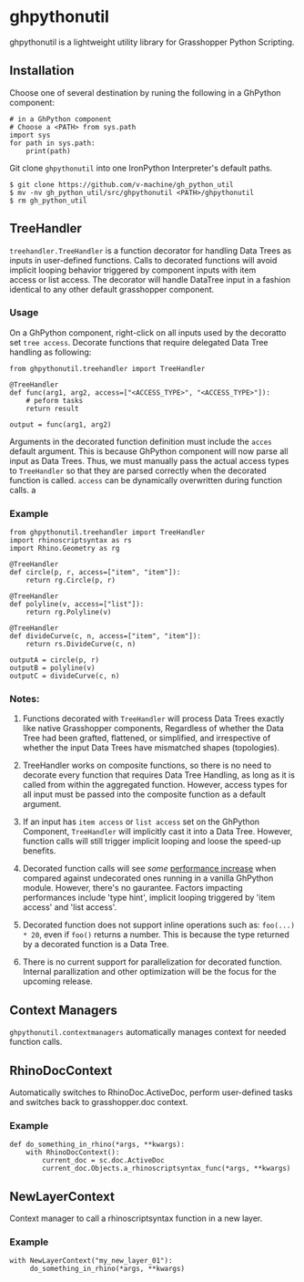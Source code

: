# ghpythonutil
ghpythonutil is a lightweight utility library for Grasshopper Python Scripting.

## Installation
Choose one of several destination <PATH> by runing the following in a GhPython component:
```
# in a GhPython component
# Choose a <PATH> from sys.path
import sys
for path in sys.path:
    print(path)
```
Git clone `ghpythonutil` into one IronPython Interpreter's default paths.
```
$ git clone https://github.com/v-machine/gh_python_util
$ mv -nv gh_python_util/src/ghpythonutil <PATH>/ghpythonutil
$ rm gh_python_util
```

## TreeHandler
`treehandler.TreeHandler` is a function decorator for handling Data Trees as inputs in user-defined functions. Calls to decorated functions will avoid implicit looping behavior triggered by component inputs with item access or list access. The decorator will handle DataTree input in a fashion identical to any other default grasshopper component.

### Usage
On a GhPython component, right-click on all inputs used by the decoratto set `tree access`. Decorate  functions that require delegated Data Tree handling as following:
```
from ghpythonutil.treehandler import TreeHandler

@TreeHandler
def func(arg1, arg2, access=["<ACCESS_TYPE>", "<ACCESS_TYPE>"]):
    # peform tasks
    return result

output = func(arg1, arg2)
```
Arguments in the decorated function definition must include the `acces` default argument. This is because GhPython component will now parse all input as Data Trees. Thus, we must manually pass the actual access types to `TreeHandler` so that they are parsed correctly when the decorated function is called. `access` can be dynamically overwritten during function calls. a

### Example
```
from ghpythonutil.treehandler import TreeHandler
import rhinoscriptsyntax as rs
import Rhino.Geometry as rg

@TreeHandler
def circle(p, r, access=["item", "item"]):
    return rg.Circle(p, r)

@TreeHandler
def polyline(v, access=["list"]):
    return rg.Polyline(v)

@TreeHandler
def divideCurve(c, n, access=["item", "item"]):
    return rs.DivideCurve(c, n)

outputA = circle(p, r)
outputB = polyline(v)
outputC = divideCurve(c, n)
```

### Notes:
1. Functions decorated with `TreeHandler` will process Data Trees exactly like native Grasshopper components, Regardless of whether the Data Tree had been grafted, flattened, or simplified, and irrespective of whether the input Data Trees have mismatched shapes (topologies).

2. TreeHandler works on composite functions, so there is no need to decorate every function that requires Data Tree Handling, as long as it is called from within the aggregated function. However, access types for all input must be passed into the composite function as a default argument. 

3. If an input has `item access` or `list access` set on the GhPython Component, `TreeHandler` will implicitly cast it into a Data Tree. However, function calls will still trigger implicit looping and loose the speed-up benefits.

4. Decorated function calls will see _some_ [performance increase]("https://github.com/v-machine/gh_python_util/blob/main/performance/ghpython_component_speed_benchmark.ipynb") when compared against undecorated ones running in a vanilla GhPython module. However, there's no gaurantee. Factors impacting performances include 'type hint', implicit looping triggered by 'item access' and 'list access'.

5. Decorated function does not support inline operations such as: `foo(...) * 20`, even if `foo()` returns a number. This is because the type returned by a decorated function is a Data Tree.

6. There is no current support for parallelization for decorated function. Internal parallization and other optimization will be the focus for the upcoming release.

## Context Managers
`ghpythonutil.contextmanagers` automatically manages context for needed function calls.

## RhinoDocContext
Automatically switches to RhinoDoc.ActiveDoc, perform user-defined tasks and switches back to grasshopper.doc context.

### Example
```
def do_something_in_rhino(*args, **kwargs):
    with RhinoDocContext():
        current_doc = sc.doc.ActiveDoc
        current_doc.Objects.a_rhinoscriptsyntax_func(*args, **kwargs)
```

## NewLayerContext
Context manager to call a rhinoscriptsyntax function in a new layer.

### Example
```
with NewLayerContext("my_new_layer_01"):
     do_something_in_rhino(*args, **kwargs)
```
